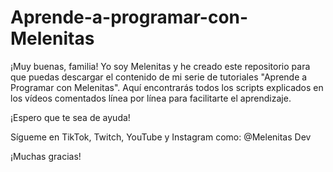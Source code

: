 # Aprende-a-programar-con-Melenitas

¡Muy buenas, familia!
Yo soy Melenitas y he creado este repositorio para que puedas descargar el contenido de mi serie de tutoriales "Aprende a Programar con Melenitas".
Aquí encontrarás todos los scripts explicados en los vídeos comentados línea por línea para facilitarte el aprendizaje. 

¡Espero que te sea de ayuda!

Sígueme en TikTok, Twitch, YouTube y Instagram como: 
@Melenitas Dev

¡Muchas gracias!
